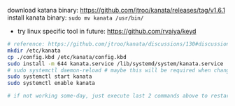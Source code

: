 download katana binary: https://github.com/jtroo/kanata/releases/tag/v1.6.1
install kanata binary: `sudo mv kanata /usr/bin/`

- try linux specific tool in future: https://github.com/rvaiya/keyd

```bash
# reference: https://github.com/jtroo/kanata/discussions/130#discussioncomment-9970020
mkdir /etc/kanata
cp ./config.kbd /etc/kanata/config.kbd
sudo install -m 644 kanata.service /lib/systemd/system/kanata.service
# sudo systemctl daemon-reload # maybe this will be required when changing the service file
sudo systemctl start kanata
sudo systemctl enable kanata

# if not working some-day, just execute last 2 commands above to restart kanata
```
